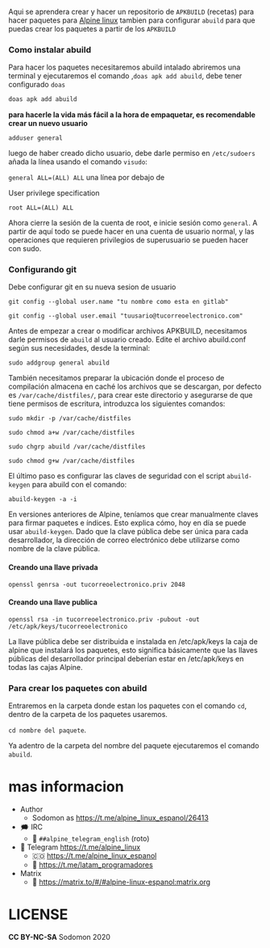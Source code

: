 
Aqui se aprendera crear y hacer un repositorio de `APKBUILD` (recetas) 
para hacer paquetes para [Alpine linux](../README.md)
tambien para configurar `abuild` para que puedas crear los paquetes 
a partir de los `APKBUILD`

### Como instalar abuild

Para hacer los paquetes necesitaremos abuild intalado
abriremos una terminal y ejecutaremos el comando ,`doas apk add abuild`, debe tener configurado `doas`

```bash
doas apk add abuild
```

**para hacerle la vida más fácil a la hora de empaquetar, es recomendable crear un nuevo usuario**

`adduser general`

luego de haber creado dicho usuario, debe darle permiso en `/etc/sudoers`
añada la línea usando el comando `visudo`:

`general ALL=(ALL) ALL` una línea por debajo de

User privilege specification

``root ALL=(ALL) ALL``

Ahora cierre la sesión de la cuenta de root, e inicie sesión como `general`. A partir de aquí todo se puede hacer en una cuenta de usuario normal, y las operaciones que requieren privilegios de superusuario se pueden hacer con sudo.

### Configurando git

Debe configurar git en su nueva sesion de usuario

`git config --global user.name "tu nombre como esta en gitlab"`

`git config --global user.email "tuusario@tucorreoelectronico.com"`

Antes de empezar a crear o modificar archivos APKBUILD, necesitamos darle permisos de `abuild` al usuario creado.
Edite el archivo abuild.conf según sus necesidades, desde la terminal:

`sudo addgroup general abuild`

También necesitamos preparar la ubicación donde el proceso de compilación almacena
en caché los archivos que se descargan, por defecto es `/var/cache/distfiles/`, para crear este directorio y asegurarse de 
que tiene permisos de escritura, introduzca los siguientes comandos:

`sudo mkdir -p /var/cache/distfiles`

`sudo chmod a+w /var/cache/distfiles`

`sudo chgrp abuild /var/cache/distfiles`

`sudo chmod g+w /var/cache/distfiles`

El último paso es configurar las claves de seguridad con el script `abuild-keygen` para abuild con el comando: 

`abuild-keygen -a -i`

En versiones anteriores de Alpine, teníamos que crear manualmente claves para firmar paquetes e índices. Esto explica cómo, hoy en día se puede usar `abuild-keygen`.
Dado que la clave pública debe ser única para cada desarrollador, la dirección de correo electrónico debe utilizarse como nombre de la clave pública. 

#### Creando una llave privada

`openssl genrsa -out tucorreoelectronico.priv 2048`

#### Creando una llave publica

`openssl rsa -in tucorreoelectronico.priv -pubout -out /etc/apk/keys/tucorreoelectronico`

La llave pública debe ser distribuida e instalada en /etc/apk/keys la caja de alpine 
que instalará los paquetes, esto significa básicamente que las llaves públicas del desarrollador principal 
deberían estar en /etc/apk/keys en todas las cajas Alpine.

### Para crear los paquetes con abuild

Entraremos en la carpeta donde estan los paquetes con el comando `cd`,
dentro de la carpeta de los paquetes usaremos. 

`cd nombre del paquete`.

Ya adentro de la carpeta del nombre del paquete ejecutaremos el comando `abuild`.

# mas informacion

- Author
  - Sodomon as https://t.me/alpine_linux_espanol/26413
- 🗯 IRC
  - 💬 `##alpine_telegram_english` (roto)
- 📱 Telegram https://t.me/alpine_linux
  - 🇨🇴 https://t.me/alpine_linux_espanol
  - 📡 https://t.me/latam_programadores
- Matrix
  - 👥 https://matrix.to/#/#alpine-linux-espanol:matrix.org

# LICENSE

**CC BY-NC-SA** Sodomon 2020
